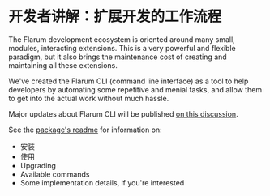 # 开发者讲解：扩展开发的工作流程

The Flarum development ecosystem is oriented around many small, modules, interacting extensions.
This is a very powerful and flexible paradigm, but it also brings the maintenance cost of creating and maintaining all these extensions.

We've created the Flarum CLI (command line interface) as a tool to help developers by automating some repetitive and menial tasks, and allow them to get into the actual work without much hassle.

Major updates about Flarum CLI will be published [on this discussion](https://discuss.flarum.org/d/28427-flarum-cli-v10).

See the [package's readme](https://github.com/flarum/cli#readme) for information on:

- 安装
- 使用
- Upgrading
- Available commands
- Some implementation details, if you're interested
